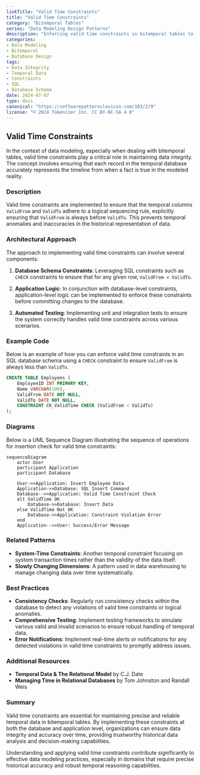 ```yaml
---
linkTitle: "Valid Time Constraints"
title: "Valid Time Constraints"
category: "Bitemporal Tables"
series: "Data Modeling Design Patterns"
description: "Enforcing valid time constraints in bitemporal tables to ensure data integrity by maintaining logical and chronological order of events through a set of predefined rules."
categories:
- Data Modeling
- Bitemporal
- Database Design
tags:
- Data Integrity
- Temporal Data
- Constraints
- SQL
- Database Schema
date: 2024-07-07
type: docs
canonical: "https://softwarepatternslexicon.com/103/2/9"
license: "© 2024 Tokenizer Inc. CC BY-NC-SA 4.0"
---
```


## Valid Time Constraints

In the context of data modeling, especially when dealing with bitemporal tables, valid time constraints play a critical role in maintaining data integrity. The concept involves ensuring that each record in the temporal database accurately represents the timeline from when a fact is true in the modeled reality.

### Description

Valid time constraints are implemented to ensure that the temporal columns `ValidFrom` and `ValidTo` adhere to a logical sequencing rule, explicitly ensuring that `ValidFrom` is always before `ValidTo`. This prevents temporal anomalies and inaccuracies in the historical representation of data.

### Architectural Approach

The approach to implementing valid time constraints can involve several components:

1. **Database Schema Constraints**: Leveraging SQL constraints such as `CHECK` constraints to ensure that for any given row, `ValidFrom < ValidTo`.
   
2. **Application Logic**: In conjunction with database-level constraints, application-level logic can be implemented to enforce these constraints before committing changes to the database.

3. **Automated Testing**: Implementing unit and integration tests to ensure the system correctly handles valid time constraints across various scenarios.

### Example Code

Below is an example of how you can enforce valid time constraints in an SQL database schema using a `CHECK` constraint to ensure `ValidFrom` is always less than `ValidTo`.

```sql
CREATE TABLE Employees (
    EmployeeID INT PRIMARY KEY,
    Name VARCHAR(100),
    ValidFrom DATE NOT NULL,
    ValidTo DATE NOT NULL,
    CONSTRAINT CK_ValidTime CHECK (ValidFrom < ValidTo)
);
```

### Diagrams

Below is a UML Sequence Diagram illustrating the sequence of operations for insertion check for valid time constraints:

```mermaid
sequenceDiagram
    actor User
    participant Application
    participant Database
    
    User->>Application: Insert Employee Data
    Application->>Database: SQL Insert Command
    Database-->>Application: Valid Time Constraint Check
    alt ValidTime OK
        Database->>Database: Insert Data
    else ValidTime Not OK
        Database->>Application: Constraint Violation Error
    end
    Application-->>User: Success/Error Message
```

### Related Patterns

- **System-Time Constraints**: Another temporal constraint focusing on system transaction times rather than the validity of the data itself.
- **Slowly Changing Dimensions**: A pattern used in data warehousing to manage changing data over time systematically.

### Best Practices

- **Consistency Checks**: Regularly run consistency checks within the database to detect any violations of valid time constraints or logical anomalies.
- **Comprehensive Testing**: Implement testing frameworks to simulate various valid and invalid scenarios to ensure robust handling of temporal data.
- **Error Notifications**: Implement real-time alerts or notifications for any detected violations in valid time constraints to promptly address issues.

### Additional Resources

- **Temporal Data & The Relational Model** by C.J. Date
- **Managing Time in Relational Databases** by Tom Johnston and Randall Weis

### Summary

Valid time constraints are essential for maintaining precise and reliable temporal data in bitemporal tables. By implementing these constraints at both the database and application level, organizations can ensure data integrity and accuracy over time, providing trustworthy historical data analysis and decision-making capabilities.

Understanding and applying valid time constraints contribute significantly to effective data modeling practices, especially in domains that require precise historical accuracy and robust temporal reasoning capabilities.
